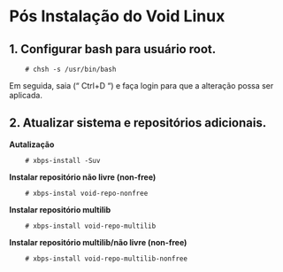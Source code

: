 # Pós Instalação do Void Linux

## 1. Configurar bash para usuário root.
````
    # chsh -s /usr/bin/bash
````   
Em seguida, saia (“ Ctrl+D “) e faça login para que a alteração possa ser aplicada.

## 2. Atualizar sistema e repositórios adicionais.

__Autalização__
````
    # xbps-install -Suv
````
**Instalar repositório não livre (non-free)**
````
    # xbps-instal void-repo-nonfree
````
**Instalar repositório multilib**
````
    # xbps-install void-repo-multilib
````
**Instalar repositório multilib/não livre (non-free)**
````
    # xbps-install void-repo-multilib-nonfree
````
